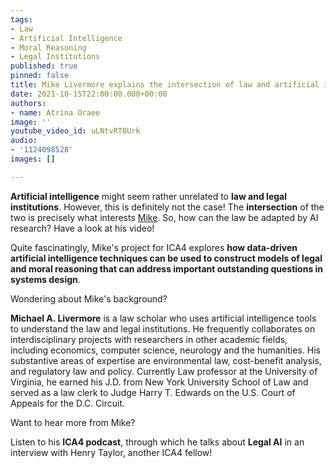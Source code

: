 ```yaml
---
tags:
- Law
- Artificial Intelligence
- Moral Reasoning
- Legal Institutions
published: true
pinned: false
title: Mike Livermore explains the intersection of law and artificial intelligence
date: 2021-10-15T22:00:00.000+00:00
authors:
- name: Atrina Oraee
image: ''
youtube_video_id: uLNtvRT0Urk
audio:
- '1124098528'
images: []

---
```

**Artificial intelligence** might seem rather unrelated to **law and legal institutions**. However, this is definitely not the case! The **intersection** of the two is precisely what interests [Mike](/fellows#livermore "Mike Livermore"). So, how can the law be adapted by AI research? Have a look at his video!

Quite fascinatingly, Mike's project for ICA4 explores **how data-driven artificial intelligence techniques can be used to construct models of legal and moral reasoning that can address important outstanding questions in systems design**.

Wondering about Mike's background?

**Michael A. Livermore** is a law scholar who uses artificial intelligence tools to understand the law and legal institutions. He frequently collaborates on interdisciplinary projects with researchers in other academic fields, including economics, computer science, neurology and the humanities. His substantive areas of expertise are environmental law, cost-benefit analysis, and regulatory law and policy. Currently Law professor at the University of Virginia, he earned his J.D. from New York University School of Law and served as a law clerk to Judge Harry T. Edwards on the U.S. Court of Appeals for the D.C. Circuit.

Want to hear more from Mike?

Listen to his **ICA4 podcast**, through which he talks about **Legal AI** in an interview with Henry Taylor, another ICA4 fellow!